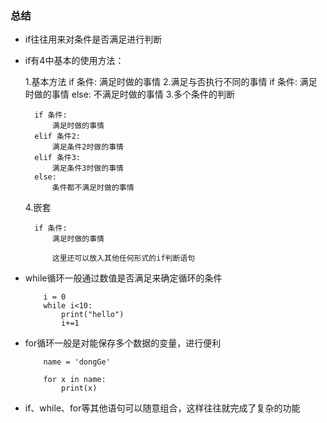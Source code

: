 ### 总结
+ if往往用来对条件是否满足进行判断
+ if有4中基本的使用方法：

    1.基本方法
        if 条件:
            满足时做的事情
    2.满足与否执行不同的事情
        if 条件:
            满足时做的事情
        else:
            不满足时做的事情
    3.多个条件的判断

        if 条件:
            满足时做的事情
        elif 条件2:
            满足条件2时做的事情
        elif 条件3:
            满足条件3时做的事情
        else:
            条件都不满足时做的事情
    4.嵌套

        if 条件:
            满足时做的事情

            这里还可以放入其他任何形式的if判断语句
+ while循环一般通过数值是否满足来确定循环的条件

          i = 0
          while i<10:
              print("hello")
              i+=1
+ for循环一般是对能保存多个数据的变量，进行便利

          name = 'dongGe'

          for x in name:
              print(x)
+ if、while、for等其他语句可以随意组合，这样往往就完成了复杂的功能

